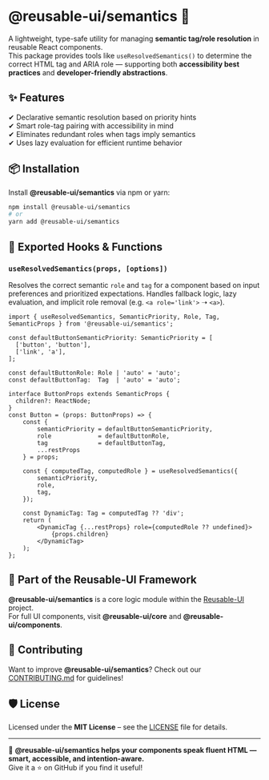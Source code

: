 # @reusable-ui/semantics 🧠  

A lightweight, type-safe utility for managing **semantic tag/role resolution** in reusable React components.  
This package provides tools like `useResolvedSemantics()` to determine the correct HTML tag and ARIA role — supporting both **accessibility best practices** and **developer-friendly abstractions**.

## ✨ Features
✔ Declarative semantic resolution based on priority hints  
✔ Smart role-tag pairing with accessibility in mind  
✔ Eliminates redundant roles when tags imply semantics  
✔ Uses lazy evaluation for efficient runtime behavior  

## 📦 Installation
Install **@reusable-ui/semantics** via npm or yarn:

```sh
npm install @reusable-ui/semantics
# or
yarn add @reusable-ui/semantics
```

## 🔁 Exported Hooks & Functions

### `useResolvedSemantics(props, [options])`
Resolves the correct semantic `role` and `tag` for a component based on input preferences and prioritized expectations. Handles fallback logic, lazy evaluation, and implicit role removal (e.g. `<a role='link'>` ➝ `<a>`).

```tsx
import { useResolvedSemantics, SemanticPriority, Role, Tag, SemanticProps } from '@reusable-ui/semantics';

const defaultButtonSemanticPriority: SemanticPriority = [
  ['button', 'button'],
  ['link', 'a'],
];

const defaultButtonRole: Role | 'auto' = 'auto';
const defaultButtonTag:  Tag  | 'auto' = 'auto';

interface ButtonProps extends SemanticProps {
  children?: ReactNode;
}
const Button = (props: ButtonProps) => {
    const {
        semanticPriority = defaultButtonSemanticPriority,
        role             = defaultButtonRole,
        tag              = defaultButtonTag,
        ...restProps
    } = props;
    
    const { computedTag, computedRole } = useResolvedSemantics({
        semanticPriority,
        role,
        tag,
    });
    
    const DynamicTag: Tag = computedTag ?? 'div';
    return (
        <DynamicTag {...restProps} role={computedRole ?? undefined}>
            {props.children}
        </DynamicTag>
    );
};
```

## 📖 Part of the Reusable-UI Framework  
**@reusable-ui/semantics** is a core logic module within the [Reusable-UI](https://github.com/reusable-ui/reusable-ui-monorepo) project.  
For full UI components, visit **@reusable-ui/core** and **@reusable-ui/components**.

## 🤝 Contributing  
Want to improve **@reusable-ui/semantics**? Check out our [CONTRIBUTING.md](./CONTRIBUTING.md) for guidelines!  

## 🛡️ License  
Licensed under the **MIT License** – see the [LICENSE](./LICENSE) file for details.  

---

🚀 **@reusable-ui/semantics helps your components speak fluent HTML — smart, accessible, and intention-aware.**  
Give it a ⭐ on GitHub if you find it useful!  
